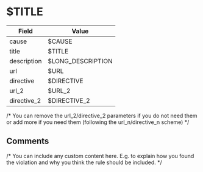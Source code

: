 # $TITLE

| Field       | Value |
| ----------- | ----- |
| cause       | $CAUSE |
| title       | $TITLE |
| description | $LONG_DESCRIPTION |
| url         | $URL |
| directive   | $DIRECTIVE |
| url_2       | $URL_2 |
| directive_2 | $DIRECTIVE_2 |

/* You can remove the url_2/directive_2 parameters if you do not need them or add more if you need them (following the url_n/directive_n scheme) */

## Comments

/* You can include any custom content here. E.g. to explain how you found the violation and why you think the rule should be included. */
